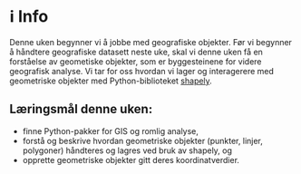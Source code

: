 # ℹ️ Info

Denne uken begynner vi å jobbe med geografiske objekter. Før vi begynner å håndtere geografiske datasett neste uke, skal vi denne uken få en forståelse av geometiske objekter, som er byggesteinene for videre geografisk analyse. 
Vi tar for oss hvordan vi lager og interagerere med geometriske objekter med Python-biblioteket [shapely](https://shapely.readthedocs.io).

## Læringsmål denne uken:

* finne Python-pakker for GIS og romlig analyse,
* forstå og beskrive hvordan geometriske objekter (punkter, linjer, polygoner) håndteres og lagres ved bruk av shapely, og
* opprette geometriske objekter gitt deres koordinatverdier.